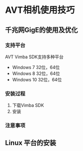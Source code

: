 # AVT相机使用技巧

## 千兆网GigE的使用及优化

### 支持平台 
AVT Vimba SDK支持多种平台
* Windows 7 32位，64位
* Windows 8 32位，64位
* Windows 10 32位，64位

### 安装过程
1. 下载Vimba SDK
2. 安装

### 注意事项


## Linux 平台的安装


